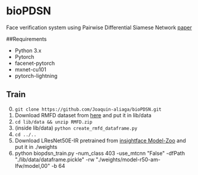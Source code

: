 # bioPDSN
Face verification system using Pairwise Differential Siamese Network [paper](https://arxiv.org/abs/1908.06290)

##Requirements
* Python 3.x
* Pytorch
* facenet-pytorch
* mxnet-cu101
* pytorch-lightning


## Train
0. `git clone https://github.com/Joaquin-aliaga/bioPDSN.git`
1.   Download RMFD dataset from [here](https://drive.google.com/file/d/1UlOk6EtiaXTHylRUx2mySgvJX9ycoeBp/view?usp=sharing) and put it in lib/data
2. `cd lib/data && unzip RMFD.zip`
3. (inside lib/data) `python create_rmfd_dataframe.py`
4. `cd ../..`
5. Download LResNet50E-IR pretrained from [insightface Model-Zoo](https://github.com/deepinsight/insightface/wiki/Model-Zoo) and put it in ./weights
6. python biopdsn_train.py -num_class 403 -use_mtcnn "False" -dfPath "./lib/data/dataframe.pickle" -rw "./weights/model-r50-am-lfw/model,00" -b 64
